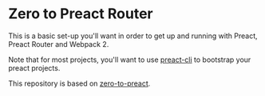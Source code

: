 # Zero to Preact Router

This is a basic set-up you'll want in order to get up and running with Preact, Preact Router and Webpack 2.

Note that for most projects, you'll want to use [preact-cli](https://github.com/developit/preact-cli) to bootstrap your preact projects.

This repository is based on [zero-to-preact](https://github.com/developit/zero-to-preact).